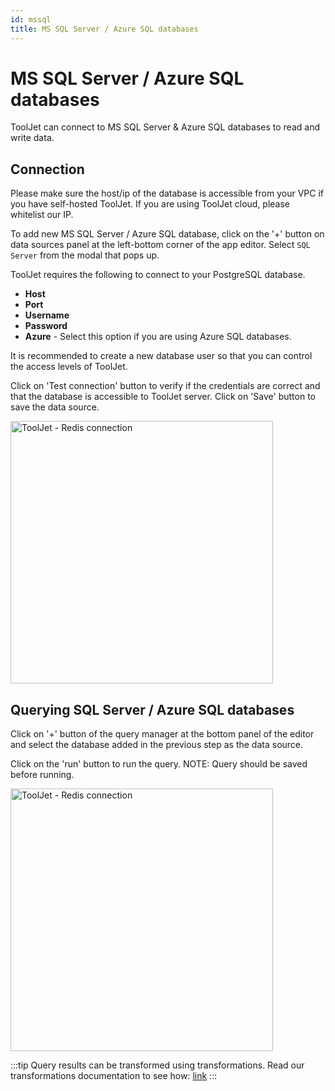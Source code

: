 ```yaml
---
id: mssql
title: MS SQL Server / Azure SQL databases
---
```


# MS SQL Server / Azure SQL databases


ToolJet can connect to MS SQL Server & Azure SQL databases to read and write data. 

## Connection

Please make sure the host/ip of the database is accessible from your VPC if you have self-hosted ToolJet. If you are using ToolJet cloud, please whitelist our IP.

To add new MS SQL Server / Azure SQL database, click on the '+' button on data sources panel at the left-bottom corner of the app editor. Select `SQL Server` from the modal that pops up.

ToolJet requires the following to connect to your PostgreSQL database.

- **Host**
- **Port**
- **Username**
- **Password**
- **Azure** - Select this option if you are using Azure SQL databases.

It is recommended to create a new database user so that you can control the access levels of ToolJet. 

Click on 'Test connection' button to verify if the credentials are correct and that the database is accessible to ToolJet server. Click on 'Save' button to save the data source.

<img className="screenshot-full" src="/img/datasource-reference/mssql/connect.gif" alt="ToolJet - Redis connection" height="420"/>


## Querying SQL Server / Azure SQL databases
Click on '+' button of the query manager at the bottom panel of the editor and select the database added in the previous step as the data source. 

Click on the 'run' button to run the query. NOTE: Query should be saved before running.

<img className="screenshot-full" src="/img/datasource-reference/mssql/query.gif" alt="ToolJet - Redis connection" height="420"/>


:::tip
Query results can be transformed using transformations. Read our transformations documentation to see how: [link](/docs/tutorial/transformations)
:::
